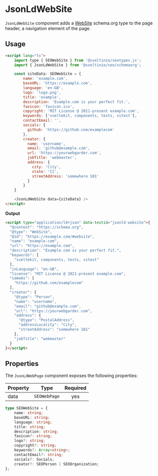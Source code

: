 # JsonLdWebSite

`JsonLdWebSite` component adds a [WebSite] schema.org type to the page header, a navigation element of the page.

## Usage

```html
<script lang="ts">
    import type { SEOWebSite } from '@sveltinio/seotypes.js';
    import { JsonLdWebSite } from '@sveltinio/seo/schemaorg';

    const siteData: SEOWebSite = {
        name: 'example.com',
        baseURL: 'https://example.com',
        language: 'en-GB',
        logo: 'logo.png',
        title: 'example',
        description: 'Example.com is your perfect fit.',
        favicon: 'favicon.ico',
        copyright: 'MIT License @ 2021-present example.com',
        keywords: ['sveltekit, components, tests, vitest'],
        contactEmail: '',
        socials: {
          github: 'https://github.com/examplecom'
        },
        creator: {
          name: 'username',
          email: 'github@example.com',
          url: 'https://yourwebgarder.com',
          jobTitle: 'webmaster',
          address: {
            city: 'City',
            state: 'CI',
            streetAddress: 'somewhere 101'
          }
        }
    }

    <JsonLdWebSite data={siteData} />
</script>
```

**Output**

```html
<script type="application/ld+json" data-testid="jsonld-website">{
  "@context": "https://schema.org",
  "@type": "WebSite",
  "@id": "https://example.com/#website",
  "name": "example.com",
  "url": "https://example.com",
  "description": "Example.com is your perfect fit.",
  "keywords": [
    "sveltekit, components, tests, vitest"
  ],
  "inLanguage": "en-GB",
  "license": "MIT License @ 2021-present example.com",
  "sameAs": [
    "https://github.com/examplecom"
  ],
  "creator": {
    "@type": "Person",
    "name": "username",
    "email": "github@example.com",
    "url": "https://yourwebgarder.com",
    "address": {
      "@type": "PostalAddress",
      "addressLocality": "City",
      "streetAddress": "somewhere 101"
    },
    "jobTitle": "webmaster"
  }
}</script>
```

## Properties

The `JsonLdWebPage` component exposes the following properties:

| Property | Type         | Required |
| :------- | :----------: | :------: |
| data     | `SEOWebPage` | yes      |

```typescript
type SEOWebSite = {
    name: string;
    baseURL: string;
    language: string;
    title: string;
    description: string;
    favicon?: string;
    logo?: string;
    copyright?: string;
    keywords?: Array<string>;
    contactEmail?: string;
    socials?: Socials;
    creator?: SEOPerson | SEOOrganization;
};
```

[WebSite]: https://schema.org/WebSite
